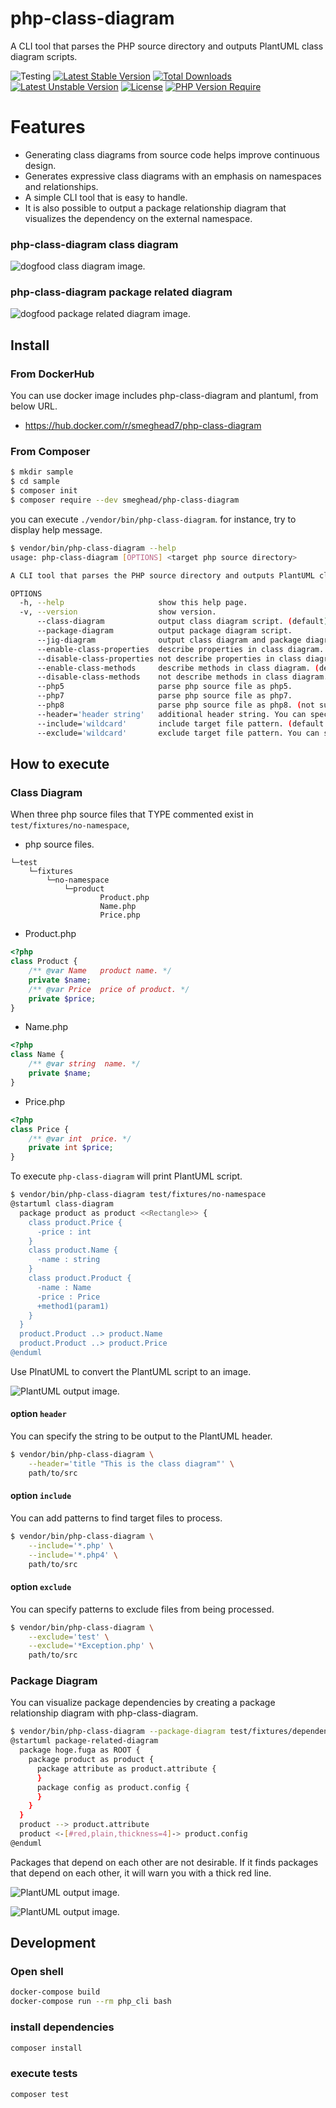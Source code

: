 # php-class-diagram

A CLI tool that parses the PHP source directory and outputs PlantUML class diagram scripts.

![Testing](https://github.com/smeghead/php-class-diagram/actions/workflows/php.yml/badge.svg?event=push) [![Latest Stable Version](http://poser.pugx.org/smeghead/php-class-diagram/v)](https://packagist.org/packages/smeghead/php-class-diagram) [![Total Downloads](http://poser.pugx.org/smeghead/php-class-diagram/downloads)](https://packagist.org/packages/smeghead/php-class-diagram) [![Latest Unstable Version](http://poser.pugx.org/smeghead/php-class-diagram/v/unstable)](https://packagist.org/packages/smeghead/php-class-diagram) [![License](http://poser.pugx.org/smeghead/php-class-diagram/license)](https://packagist.org/packages/smeghead/php-class-diagram) [![PHP Version Require](http://poser.pugx.org/smeghead/php-class-diagram/require/php)](https://packagist.org/packages/smeghead/php-class-diagram)

# Features

 * Generating class diagrams from source code helps improve continuous design.
 * Generates expressive class diagrams with an emphasis on namespaces and relationships.
 * A simple CLI tool that is easy to handle.
 * It is also possible to output a package relationship diagram that visualizes the dependency on the external namespace.

### php-class-diagram class diagram

![dogfood class diagram image.](dogfood.png)

### php-class-diagram package related diagram

![dogfood package related diagram image.](dogfood-package.png)

## Install

### From DockerHub

You can use docker image includes php-class-diagram and plantuml, from below URL.

 * https://hub.docker.com/r/smeghead7/php-class-diagram

### From Composer

```bash
$ mkdir sample
$ cd sample
$ composer init
$ composer require --dev smeghead/php-class-diagram
```

you can execute `./vendor/bin/php-class-diagram`.
for instance, try to display help message.

```bash
$ vendor/bin/php-class-diagram --help
usage: php-class-diagram [OPTIONS] <target php source directory>

A CLI tool that parses the PHP source directory and outputs PlantUML class diagram scripts.

OPTIONS
  -h, --help                     show this help page.
  -v, --version                  show version.
      --class-diagram            output class diagram script. (default)
      --package-diagram          output package diagram script.
      --jig-diagram              output class diagram and package diagram script.
      --enable-class-properties  describe properties in class diagram. (default)
      --disable-class-properties not describe properties in class diagram.
      --enable-class-methods     describe methods in class diagram. (default)
      --disable-class-methods    not describe methods in class diagram.
      --php5                     parse php source file as php5.
      --php7                     parse php source file as php7.
      --php8                     parse php source file as php8. (not suppoted)
      --header='header string'   additional header string. You can specify multiple header values.
      --include='wildcard'       include target file pattern. (default: `*.php`) You can specify multiple include patterns.
      --exclude='wildcard'       exclude target file pattern. You can specify multiple exclude patterns.
```

## How to execute

### Class Diagram

When three php source files that TYPE commented exist in `test/fixtures/no-namespace`,

 * php source files.

```
└─test
    └─fixtures
        └─no-namespace
            └─product
                    Product.php
                    Name.php
                    Price.php
```

 * Product.php
```php
<?php
class Product {
    /** @var Name   product name. */
    private $name;
    /** @var Price  price of product. */
    private $price;
}
```

 * Name.php
```php
<?php
class Name {
    /** @var string  name. */
    private $name;
}
```

 * Price.php
```php
<?php
class Price {
    /** @var int  price. */
    private int $price;
}
```

To execute `php-class-diagram` will print PlantUML script.

```bash
$ vendor/bin/php-class-diagram test/fixtures/no-namespace
@startuml class-diagram
  package product as product <<Rectangle>> {
    class product.Price {
      -price : int
    }
    class product.Name {
      -name : string
    }
    class product.Product {
      -name : Name
      -price : Price
      +method1(param1)
    }
  }
  product.Product ..> product.Name
  product.Product ..> product.Price
@enduml
```

Use PlnatUML to convert the PlantUML script to an image.

![PlantUML output image.](output.png)


#### option `header`

You can specify the string to be output to the PlantUML header.

```bash
$ vendor/bin/php-class-diagram \
    --header='title "This is the class diagram"' \
    path/to/src
```

#### option `include`

You can add patterns to find target files to process.

```bash
$ vendor/bin/php-class-diagram \
    --include='*.php' \
    --include='*.php4' \
    path/to/src
```

#### option `exclude`

You can specify patterns to exclude files from being processed.

```bash
$ vendor/bin/php-class-diagram \
    --exclude='test' \
    --exclude='*Exception.php' \
    path/to/src
```

### Package Diagram

You can visualize package dependencies by creating a package relationship diagram with php-class-diagram.

```bash
$ vendor/bin/php-class-diagram --package-diagram test/fixtures/dependency-loops
@startuml package-related-diagram
  package hoge.fuga as ROOT {
    package product as product {
      package attribute as product.attribute {
      }
      package config as product.config {
      }
    }
  }
  product --> product.attribute
  product <-[#red,plain,thickness=4]-> product.config
@enduml
```

Packages that depend on each other are not desirable.
If it finds packages that depend on each other, it will warn you with a thick red line.

![PlantUML output image.](output-package-dep-loop.png)


![PlantUML output image.](output-package.png)


## Development

### Open shell

```bash
docker-compose build
docker-compose run --rm php_cli bash
```

### install dependencies

```bash
composer install
```

### execute tests

```bash
composer test
```
